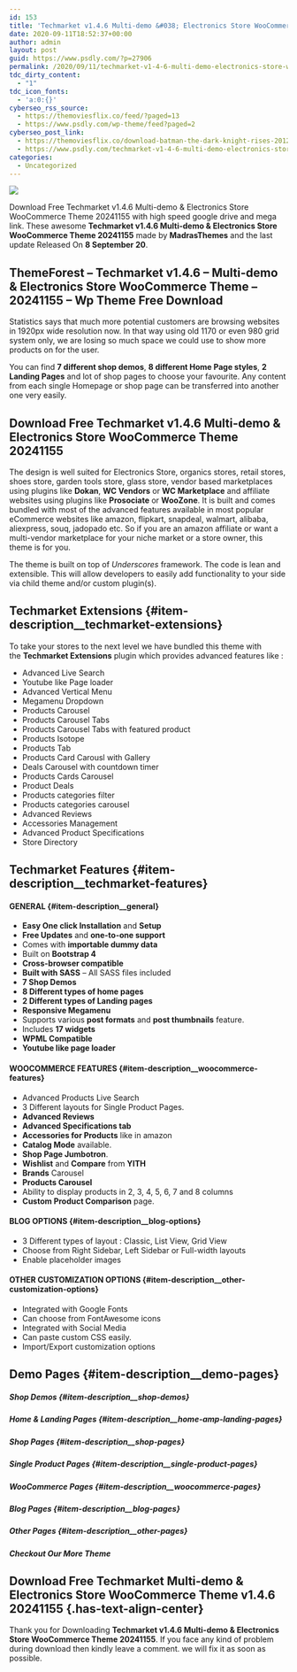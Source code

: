 ```yaml
---
id: 153
title: 'Techmarket v1.4.6 Multi-demo &#038; Electronics Store WooCommerce Theme 20241155'
date: 2020-09-11T18:52:37+00:00
author: admin
layout: post
guid: https://www.psdly.com/?p=27906
permalink: /2020/09/11/techmarket-v1-4-6-multi-demo-electronics-store-woocommerce-theme-20241155/
tdc_dirty_content:
  - "1"
tdc_icon_fonts:
  - 'a:0:{}'
cyberseo_rss_source:
  - https://themoviesflix.co/feed/?paged=13
  - https://www.psdly.com/wp-theme/feed?paged=2
cyberseo_post_link:
  - https://themoviesflix.co/download-batman-the-dark-knight-rises-2012-hindi-english-480p-720p-1080p/
  - https://www.psdly.com/techmarket-v1-4-6-multi-demo-electronics-store-woocommerce-theme-20241155
categories:
  - Uncategorized
---
```

<div>
  <img src="https://i2.wp.com/www.psdly.com/wp-content/uploads/2020/09/Techmarket-v1.4.6-Multi-demo-Electronics-Store-WooCommerce-Theme-20241155.jpg" class="ff-og-image-inserted" />
</div>

Download Free Techmarket v1.4.6 Multi-demo & Electronics Store WooCommerce Theme 20241155 with high speed google drive and mega link. These awesome&nbsp;**Techmarket v1.4.6 Multi-demo & Electronics Store WooCommerce Theme 20241155**&nbsp;made by&nbsp;**MadrasThemes**&nbsp;and the last update Released On&nbsp;**8 September 20**.

## **ThemeForest – Techmarket v1.4.6 – Multi-demo & Electronics Store WooCommerce Theme – 20241155** – Wp Theme Free Download

Statistics says that much more potential customers are browsing websites in 1920px wide resolution now. In that way using old 1170 or even 980 grid system only, we are losing so much space we could use to show more products on for the user.

You can find&nbsp;**7 different shop demos**,&nbsp;**8 different Home Page styles**,&nbsp;**2 Landing Pages**&nbsp;and lot of shop pages to choose your favourite. Any content from each single Homepage or shop page can be transferred into another one very easily.

## **Download Free Techmarket v1.4.6 Multi-demo & Electronics Store WooCommerce Theme 20241155**

The design is well suited for Electronics Store, organics stores, retail stores, shoes store, garden tools store, glass store, vendor based marketplaces using plugins like&nbsp;**Dokan**,&nbsp;**WC Vendors**&nbsp;or&nbsp;**WC Marketplace**&nbsp;and affiliate websites using plugins like&nbsp;**Prosociate**&nbsp;or&nbsp;**WooZone**. It is built and comes bundled with most of the advanced features available in most popular eCommerce websites like amazon, flipkart, snapdeal, walmart, alibaba, aliexpress, souq, jadopado etc. So if you are an amazon affiliate or want a multi-vendor marketplace for your niche market or a store owner, this theme is for you.

The theme is built on top of&nbsp;_Underscores_&nbsp;framework. The code is lean and extensible. This will allow developers to easily add functionality to your side via child theme and/or custom plugin(s).

## Techmarket Extensions {#item-description__techmarket-extensions}

To take your stores to the next level we have bundled this theme with the&nbsp;**Techmarket Extensions**&nbsp;plugin which provides advanced features like :

  * Advanced Live Search
  * Youtube like Page loader
  * Advanced Vertical Menu
  * Megamenu Dropdown
  * Products Carousel
  * Products Carousel Tabs
  * Products Carousel Tabs with featured product
  * Products Isotope
  * Products Tab
  * Products Card Carousl with Gallery
  * Deals Carousel with countdown timer
  * Products Cards Carousel
  * Product Deals
  * Products categories filter
  * Products categories carousel
  * Advanced Reviews
  * Accessories Management
  * Advanced Product Specifications
  * Store Directory

## Techmarket Features {#item-description__techmarket-features}

#### GENERAL {#item-description__general}

  * **Easy One click Installation**&nbsp;and&nbsp;**Setup**
  * **Free Updates**&nbsp;and&nbsp;**one-to-one support**
  * Comes with&nbsp;**importable dummy data**
  * Built on&nbsp;**Bootstrap 4**
  * **Cross-browser compatible**
  * **Built with SASS**&nbsp;– All SASS files included
  * **7 Shop Demos**
  * **8 Different types of home pages**
  * **2 Different types of Landing pages**
  * **Responsive Megamenu**
  * Supports various&nbsp;**post formats**&nbsp;and&nbsp;**post thumbnails**&nbsp;feature.
  * Includes&nbsp;**17 widgets**
  * **WPML Compatible**
  * **Youtube like page loader**

#### WOOCOMMERCE FEATURES {#item-description__woocommerce-features}

  * Advanced Products Live Search
  * 3 Different layouts for Single Product Pages.
  * **Advanced Reviews**
  * **Advanced Specifications tab**
  * **Accessories for Products**&nbsp;like in amazon
  * **Catalog Mode**&nbsp;available.
  * **Shop Page Jumbotron**.
  * **Wishlist**&nbsp;and&nbsp;**Compare**&nbsp;from&nbsp;**YITH**
  * **Brands**&nbsp;Carousel
  * **Products Carousel**
  * Ability to display products in 2, 3, 4, 5, 6, 7 and 8 columns
  * **Custom Product Comparison**&nbsp;page.

#### BLOG OPTIONS {#item-description__blog-options}

  * 3 Different types of layout : Classic, List View, Grid View
  * Choose from Right Sidebar, Left Sidebar or Full-width layouts
  * Enable placeholder images

#### OTHER CUSTOMIZATION OPTIONS {#item-description__other-customization-options}

  * Integrated with Google Fonts
  * Can choose from FontAwesome icons
  * Integrated with Social Media
  * Can paste custom CSS easily.
  * Import/Export customization options

## Demo Pages {#item-description__demo-pages}

##### Shop Demos {#item-description__shop-demos}

##### Home & Landing Pages {#item-description__home-amp-landing-pages}

##### Shop Pages {#item-description__shop-pages}

##### Single Product Pages {#item-description__single-product-pages}

##### WooCommerce Pages {#item-description__woocommerce-pages}

##### Blog Pages {#item-description__blog-pages}

##### Other Pages {#item-description__other-pages}

##### **Checkout Our More Theme**

## **Download Free Techmarket Multi-demo & Electronics Store WooCommerce Theme v1.4.6 20241155** {.has-text-align-center}

Thank you for Downloading&nbsp;**Techmarket v1.4.6 Multi-demo & Electronics Store WooCommerce Theme 20241155**. If you face any kind of problem during download then kindly leave a comment. we will fix it as soon as possible.